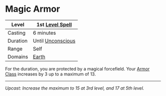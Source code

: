 # Magic Armor

| Level    | 1st [Level Spell](../../../Spell%20Level.md)               |
| -------- | ---------------------------------------------------------- |
| Casting  | 6 minutes                                                  |
| Duration | Until [Unconscious](../../../../Conditions/Unconscious.md) |
| Range    | Self                                                       |
| Domains  | [Earth](../../../Spell%20Domains/Earth.md)                 |

For the duration, you are protected by a magical forcefield. Your [Armor Class](../../../../Player%20Characters/Derived%20Statistics/Armor%20Class.md) increases by 3 up to a maximum of 13.

---
*Upcast: Increase the maximum to 15 at 3rd level, and 17 at 5th level.*